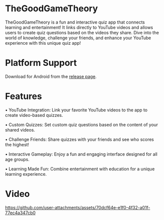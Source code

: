 # TheGoodGameTheory
TheGoodGameTheory is a fun and interactive quiz app that connects learning and entertainment! It links directly to YouTube videos and allows users to create quiz questions based on the videos they share. Dive into the world of knowledge, challenge your friends, and enhance your YouTube experience with this unique quiz app!

# Platform Support
Download for Android from the [release page](https://github.com/ArpitaKaranjekar/TheGoodGameTheory/releases/tag/v1.0).

# Features
• YouTube Integration: Link your favorite YouTube videos to the app to create video-based quizzes.

• Custom Quizzes: Set custom quiz questions based on the content of your shared videos.

• Challenge Friends: Share quizzes with your friends and see who scores the highest!

• Interactive Gameplay: Enjoy a fun and engaging interface designed for all age groups.

• Learning Made Fun: Combine entertainment with education for a unique learning experience.

# Video

https://github.com/user-attachments/assets/70dcf64e-e1f0-4f32-a01f-77ec4a347cb0

